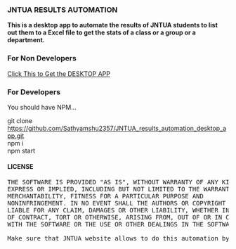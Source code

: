 <h3> JNTUA RESULTS AUTOMATION </h3>

<p><b> This is a desktop app to automate the results of JNTUA students to list out them to a Excel file to get the stats of a class or a group or a department. </b></p>

<h3> For Non Developers </h3>

<a href="https://github.com/Sathyamshu2357/JNTUA_results_automation_desktop_app/releases/download/1.0.0/JNTUA_Results_Automation-1.0.0.Setup.exe" download> Click This to Get the DESKTOP APP </a>

<h3> For Developers </h3>

You should have NPM...<br>

git clone https://github.com/Sathyamshu2357/JNTUA_results_automation_desktop_app.git <br>
npm i <br>
npm start <br>

<h4> LICENSE </h4>

<pre>
THE SOFTWARE IS PROVIDED "AS IS", WITHOUT WARRANTY OF ANY KIND,
EXPRESS OR IMPLIED, INCLUDING BUT NOT LIMITED TO THE WARRANTIES OF
MERCHANTABILITY, FITNESS FOR A PARTICULAR PURPOSE AND
NONINFRINGEMENT. IN NO EVENT SHALL THE AUTHORS OR COPYRIGHT HOLDERS BE
LIABLE FOR ANY CLAIM, DAMAGES OR OTHER LIABILITY, WHETHER IN AN ACTION
OF CONTRACT, TORT OR OTHERWISE, ARISING FROM, OUT OF OR IN CONNECTION
WITH THE SOFTWARE OR THE USE OR OTHER DEALINGS IN THE SOFTWARE.

Make sure that JNTUA website allows to do this automation by checking their terms and conditions. The whole and sole responsible for the usage of this desktop app is the END USER and is no way related to the Author or Copyright Holders.
</pre>

